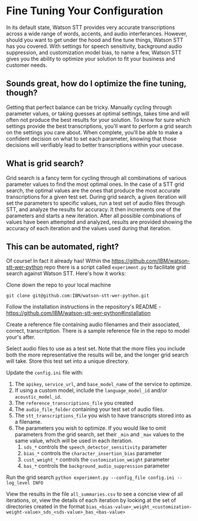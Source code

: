 # Fine Tuning Your Configuration

In its default state, Watson STT provides very accurate transcriptions across a wide range of words, accents, and audio interferances. However, should you want to get under the hood and fine tune things, Watson STT has you covered. With settings for speech sensitivity, background audio suppression, and customization model bias, to name a few, Watson STT gives you the ability to optimize your solution to fit your business and customer needs.

## Sounds great, how do I optimize the fine tuning, though?
Getting that perfect balance can be tricky. Manually cycling through parameter values, or taking guesses at optimal settings, takes time and will often not produce the best results for your solution. To know for sure which settings provide the best transcriptions, you'll want to perform a grid search on the settings you care about. When complete, you'll be able to make a confident decision on what to set each parameter, knowing that those decisions will verifiably lead to better transcriptions within your usecase. 

## What is grid search?
Grid search is a fancy term for cycling through all combinations of various parameter values to find the most optimal ones. In the case of a STT grid search, the optimal values are the ones that produce the most accurate transcriptions for a given test set. During grid search, a given iteration will set the parameters to specific values, run a test set of audio files through STT, and analyze the results for accuracy. It then increments one of the parameters and starts a new iteration. After all possible combinations of values have been attempted and analyzed, results are provided showing the accuracy of each iteration and the values used during that iteration.

## This can be automated, right?
Of course! In fact it already has! Within the https://github.com/IBM/watson-stt-wer-python repo there is a script called `experiment.py` to facilitate grid search against Watson STT. Here's how it works:

Clone down the repo to your local machine

```git clone git@github.com:IBM/watson-stt-wer-python.git```

Follow the installation instructions in the repository's README - https://github.com/IBM/watson-stt-wer-python#installation

Create a reference file containing audio filenames and their associated, correct, transcritption. There is a sample reference file in the repo to model your's after.

Select audio files to use as a test set. Note that the more files you include both the more representative the results will be, and the longer grid search will take. Store this test set into a unique directory.

Update the `config.ini` file with:
1. The `apikey`, `service_url`, and `base_model_name` of the service to optimize. 
1. If using a custom model, include the `language_model_id` and/or `acoustic_model_id`. 
1. The `reference_transcriptions_file` you created 
1. The `audio_file_folder` containing your test set of audio files. 
1. The `stt_transcriptions_file` you wish to have transcripts stored into as a filename.
1. The parameters you wish to optimize. If you would like to omit parameters from the grid search, set their `_min` and `_max` values to the same value, which will be used in each iteration. 
    1. `sds_*` controls the `speech_detector_sensitivity` parameter
    1. `bias_*` controls the `character_insertion_bias` parameter
    1. `cust_weight_*` controls the `customization_weight` parameter
    1. `bas_*` controls the `background_audio_suppression` parameter

Run the grid search
```python experiment.py --config_file config.ini --log_level INFO```

View the results in the file `all_summaries.csv` to see a concise view of all iterations, or, view the details of each iteration by looking at the set of directories created in the format `bias_<bias-value>_weight_<customization-weight-value>_sds_<sds-value>_bas_<bas-value>`


